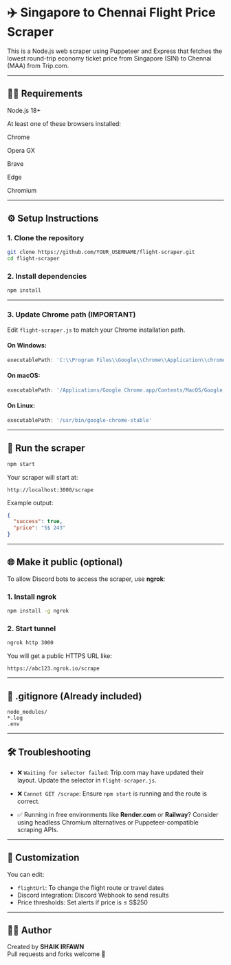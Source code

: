 # ✈️ Singapore to Chennai Flight Price Scraper

This is a Node.js web scraper using Puppeteer and Express that fetches the lowest round-trip economy ticket price from Singapore (SIN) to Chennai (MAA) from Trip.com.

---

## 👨‍💻 Requirements

Node.js 18+

At least one of these browsers installed:

Chrome

Opera GX

Brave

Edge

Chromium

---

## ⚙️ Setup Instructions

### 1. Clone the repository

```bash
git clone https://github.com/YOUR_USERNAME/flight-scraper.git
cd flight-scraper
```

### 2. Install dependencies

```bash
npm install
```

---

### 3. Update Chrome path (IMPORTANT)

Edit `flight-scraper.js` to match your Chrome installation path.

#### On **Windows**:
```js
executablePath: 'C:\\Program Files\\Google\\Chrome\\Application\\chrome.exe'
```

#### On **macOS**:
```js
executablePath: '/Applications/Google Chrome.app/Contents/MacOS/Google Chrome'
```

#### On **Linux**:
```js
executablePath: '/usr/bin/google-chrome-stable'
```

---

## 🚀 Run the scraper

```bash
npm start
```

Your scraper will start at:

```
http://localhost:3000/scrape
```

Example output:
```json
{
  "success": true,
  "price": "S$ 243"
}
```

---

## 🌐 Make it public (optional)

To allow Discord bots to access the scraper, use **ngrok**:

### 1. Install ngrok

```bash
npm install -g ngrok
```

### 2. Start tunnel

```bash
ngrok http 3000
```

You will get a public HTTPS URL like:

```
https://abc123.ngrok.io/scrape
```

---

## 📂 .gitignore (Already included)

```gitignore
node_modules/
*.log
.env
```

---

## 🛠 Troubleshooting

- ❌ `Waiting for selector failed`: Trip.com may have updated their layout. Update the selector in `flight-scraper.js`.

- ❌ `Cannot GET /scrape`: Ensure `npm start` is running and the route is correct.

- ✅ Running in free environments like **Render.com** or **Railway**? Consider using headless Chromium alternatives or Puppeteer-compatible scraping APIs.

---

## 🧠 Customization

You can edit:

- `flightUrl`: To change the flight route or travel dates  
- Discord integration: Discord Webhook to send results  
- Price thresholds: Set alerts if price is ≤ S$250

---

## 👨‍💻 Author

Created by **SHAIK IRFAWN**  
Pull requests and forks welcome 🙌
